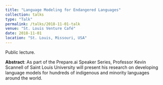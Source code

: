 ```yaml
---
title: "Language Modeling for Endangered Languages"
collection: talks
type: "Talk"
permalink: /talks/2018-11-01-talk
venue: "St. Louis Venture Café"
date: 2018-11-01
location: "St. Louis, Missouri, USA"
---
```


Public lecture.

**Abstract**: As part of the Prepare.ai Speaker Series, Professor Kevin
Scannell of Saint Louis University will present his research on
developing language models for hundreds of indigenous and minority
languages around the world.
